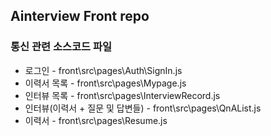 ## Ainterview Front repo

### 통신 관련 소스코드 파일

- 로그인 - front\src\pages\Auth\SignIn.js
- 이력서 목록 - front\src\pages\Mypage.js
- 인터뷰 목록 - front\src\pages\InterviewRecord.js
- 인터뷰(이력서 + 질문 및 답변들) - front\src\pages\QnAList.js
- 이력서 - front\src\pages\Resume.js
